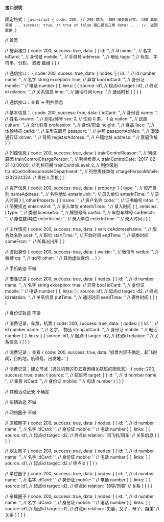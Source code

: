 #### 接口说明
固定格式：
`
javascript
{
	code: 200, // 200 成功， 500 服务器异常， 400 其他异常 ...
	success: true, // true or false 接口是否正常
	data: ...  //  返回数据
}
`

// 首页

// 搜索接口
{
	code: 200,
	success: true,
	data: [
		{
			id: '', // id
			name: '', // 名字
			idCard: '', // 身份证
			mobile: '', // 手机号
			address: '', // 地址
			tags: '', // 标签，字符串，分割， 或者 数组
		}
	]
}

// 通信接口：
{
	code: 200,
	sucess: true,
	data: {
		nodes: [
			{
				id: '', // id number
				name: '', // 名字 string
				exception: true, // 异常 bool
				idCard: '', // 身份证
				mobile: '' // 电话 number
			}
		],
		links: [
			{
				source: id1, // 起点id
				target: id2, // 终点id
				relation: '', // 关系信息
				time: '', // 通话时间
				long: '' // 通话时长
			}
		]
	}
}

// 通信接口：查看 -> 列控信息


// 基本信息：
{
	code: 200,
	success: true,
	data: {
		idCard: '', // 身份证
		name: '', // 姓名 
		oname: '', // 别名/绰号
		sex: 0, // 性别 0 男， 1 女
		nation: '', //  民族
		culture: '', // 文化程度
		profession: '', // 身份/职业
		height: '', // 身高
		face: '', // 体貌特征
		carId: '', // 车型车牌号
		passport: '', // 护照
		passportAoMen: '', // 港澳通行证
		driver: '', // 驾照
		registerAddress: '', // 户籍地址
		address: '' // 家庭住址
	}
}

// 列控信息
{
	code: 200,
	success: true,
	data: {
		trainControlReason: '', // 列控原因
		trainControlChargePerson: '', // 列控负责人
		trainControlDate: '2017-02-21 10:00:00', // 列控日期
		trainControlLevel: 2,  // 列控级别
		trainControlResponsibleDepartment: '', // 列控责任单位
		chargePersonMobile: 1232324324, // 责任人手机
	}
}

// 资产信息
{
	code: 200,
	success: true,
	data: {
		property: [
			{
				type: '', // 资产类别
				nameAddress: '', // 名称地址
				enterInUnit: '', // 录入单位
				enterInTime: '' // 录入时间
			}
		],
		otherProperty: [
			{
				name: '', // 资产名称
				code: '', // 证书编号
				infos: '', // 简要描述
				enterInUnit: '', // 录入单位
				enterInTime: '' // 录入时间
			}
		],
		vehicles: [
			type: '', // 类别
			licenseNo: '', // 牌照号码
			carNo: '', // 车型车牌号
			carBench: '', // 座位数/吨位
			enterInUnit: '', // 录入单位
			enterInTime: '' // 录入时间
		]
	}
}

// 工作情况
{
	code: 200,
	success: true,
	data: {
		serviceAddressName: '', // 服务处名称
		post: '', // 职位
		startTime: '', // 开始时间
		endTime: '', // 结束时间
		comeFrom: '' // 所属派出所
	}
}

// 虚拟身份
{
	code: 200,
	success: true,
	data: {
		weixin: '', // 微信号
		weibo: '', // 微博
		qq: '', // qq号
		other: '' // 其他虚拟身份
		...
	}
}

// 手机轨迹 不做

// 借递记录
{
	code: 200,
	success: true,
	data: {
		nodes: [
			{
				id: '', // id number
				name: '', // 名字 string
				exception: true, // 异常 bool
				idCard: '', // 身份证
				mobile: '' // 电话 number
			}
		],
		links: [
			{
				source: id1, // 起点id
				target: id2, // 终点id
				relation: '', // 关系信息
				putTime: '', // 通话时间
				sendTime: '' // 寄件时间
			}
		]
	}
}

// 身份证轨迹  不做

// 消费记录，车票，机票
{
	code: 200,
	success: true,
	data: {
		nodes: [
			{
				id: '', // id number
				name: '', // 名字， 物品 string
				idCard: '', // 身份证
				mobile: '' // 电话 number
			}
		],
		links: [
			{
				source: id1, // 起点id
				target: id2, // 终点id
				relation: '' // 关系信息
			}
		]
	}
}

// 消费记录 ：查看
{
	code: 200,
	success: true,
	data: '机票内容不确定，起飞时间，目的地，航班号，出发地...'
}

// 消费记录：建立节点（通过机票的ID去查询相关航班的图信息）
{
	code: 200,
	success: true,
	data: {
		source: '', // 航班号
		target: [
			{
				id: '', // id number
				name: '', // 乘客
				idCard: '', // 身份证
				mobile: '' // 电话 number
			}
		]
	}
}

// 其他活动记录 不确定

// 车辆轨迹 不做

// 网络圈子 不做

// 区域圈子
{
	code: 200,
	success: true,
	data: {
		nodes: [
			{
				id: '', // id number
				name: '', // 名字
				idCard: '', // 身份证
				mobile: '' // 电话 number
			}
		],
		links: [
			{
				source: id1, // 起点id
				target: id2, // 终点id
				relation: '同飞机/同车' // 关系信息
			}
		]
	}
}

// 朋友圈子
{
	code: 200,
	success: true,
	data: {
		nodes: [
			{
				id: '', // id number
				name: '', // 名字
				idCard: '', // 身份证
				mobile: '' // 电话 number
			}
		],
		links: [
			{
				source: id1, // 起点id
				target: id2 // 终点id
			}
		]
	}
}

// 单位圈子
{
	code: 200,
	success: true,
	data: {
		nodes: [
			{
				id: '', // id number
				name: '', // 名字
				idCard: '', // 身份证
				mobile: '' // 电话 number
			}
		],
		links: [
			{
				source: id1, // 起点id
				target: id2, // 终点id
				relation: '领导/同事' // 关系
			}
		]
	}
}

// 亲属圈子
{
	code: 200,
	success: true,
	data: {
		nodes: [
			{
				id: '', // id number
				name: '', // 名字
				idCard: '', // 身份证
				mobile: '' // 电话 number
			}
		],
		links: [
			{
				source: id1, // 起点id
				target: id2, // 终点id
				relation: '夫妻，父子，母子，姐弟' // 关系
			}
		]
	}
}
